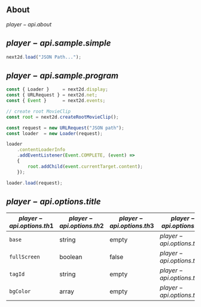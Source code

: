 ## About

${{ player-api.about }}$

## ${{ player-api.sample.simple }}$
```javascript
next2d.load("JSON Path...");
```

## ${{ player-api.sample.program }}$
```javascript
const { Loader }     = next2d.display;
const { URLRequest } = next2d.net;
const { Event }      = next2d.events;

// create root MovieClip
const root = next2d.createRootMovieClip();

const request = new URLRequest("JSON path");
const loader  = new Loader(request);

loader
    .contentLoaderInfo
    .addEventListener(Event.COMPLETE, (event) =>
    {
        root.addChild(event.currentTarget.content);
    });

loader.load(request);
```

## ${{ player-api.options.title }}$

| ${{ player-api.options.th1 }}$ | ${{ player-api.options.th2 }}$ | ${{ player-api.options.th3 }}$ | ${{ player-api.options.th4 }}$ |
| --- | --- | --- | --- |
| `base` | string | empty | ${{ player-api.options.text1 }}$ |
| `fullScreen` | boolean | false | ${{ player-api.options.text2 }}$ |
| `tagId` | string | empty | ${{ player-api.options.text3 }}$ |
| `bgColor` | array | empty | ${{ player-api.options.text4 }}$ |
